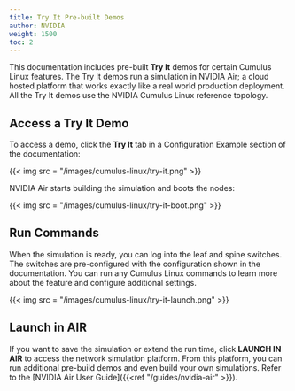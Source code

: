 ```yaml
---
title: Try It Pre-built Demos
author: NVIDIA
weight: 1500
toc: 2
---
```

This documentation includes pre-built **Try It** demos for certain Cumulus Linux features. The Try It demos run a simulation in NVIDIA Air; a cloud hosted platform that works exactly like a real world production deployment. All the Try It demos use the NVIDIA Cumulus Linux reference topology.

## Access a Try It Demo

To access a demo, click the **Try It** tab in a Configuration Example section of the documentation:

{{< img src = "/images/cumulus-linux/try-it.png" >}}

NVIDIA Air starts building the simulation and boots the nodes:

{{< img src = "/images/cumulus-linux/try-it-boot.png" >}}

## Run Commands

When the simulation is ready, you can log into the leaf and spine switches. The switches are pre-configured with the configuration shown in the documentation. You can run any Cumulus Linux commands to learn more about the feature and configure additional settings.

{{< img src = "/images/cumulus-linux/try-it-launch.png" >}}

## Launch in AIR
<!-- vale off -->
If you want to save the simulation or extend the run time, click **LAUNCH IN AIR** to access the network simulation platform. From this platform, you can run additional pre-build demos and even build your own simulations. Refer to the [NVIDIA Air User Guide]({{<ref "/guides/nvidia-air" >}}).
<!-- vale on -->
